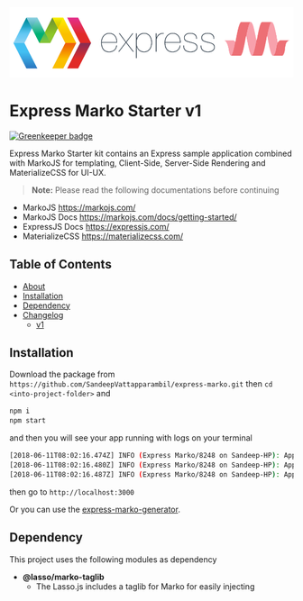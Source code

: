 ![express-marko-logo](public/img/logo.png)
# Express Marko Starter v1

[![Greenkeeper badge](https://badges.greenkeeper.io/SandeepVattapparambil/express-marko.svg)](https://greenkeeper.io/)

Express Marko Starter kit contains an Express sample application combined with MarkoJS for templating, Client-Side, Server-Side Rendering and MaterializeCSS for UI-UX.

> **Note:**  Please read the following documentations before continuing
- MarkoJS https://markojs.com/
- MarkoJS Docs https://markojs.com/docs/getting-started/
- ExpressJS Docs https://expressjs.com/
- MaterializeCSS https://materializecss.com/

## Table of Contents
<!--ts-->
* [About](#express-marko-starter-v1)
* [Installation](#installation)
* [Dependency](#dependency)
* [Changelog](#changelog)
    * [v1](#v1)
<!--te-->

## Installation
Download the package from
```https://github.com/SandeepVattapparambil/express-marko.git```
then ```cd <into-project-folder>``` and
```sh
npm i
npm start
```
and then you will see your app running with logs on your terminal
```sh
[2018-06-11T08:02:16.474Z] INFO (Express Marko/8248 on Sandeep-HP): Application middlewares initialized
[2018-06-11T08:02:16.480Z] INFO (Express Marko/8248 on Sandeep-HP): Application routes initialized
[2018-06-11T08:02:16.487Z] INFO (Express Marko/8248 on Sandeep-HP): Application started and is running on port 3000
```
then go to ```http://localhost:3000```

Or you can use the [express-marko-generator](https://www.npmjs.com/package/express-marko-generator).

## Dependency
This project uses the following modules as dependency
- **@lasso/marko-taglib**
    * The Lasso.js includes a taglib for Marko for easily injecting <script> and <link> tags into a page, as well as resource URLs for images and other types of front-end resources.
- **compression**
    * The Nodejs compression middleware for compressing server responses.
- **cookie-parser**
    * Parse Cookie header and populate req.cookies with an object keyed by the cookie names. Optionally you may enable signed cookie support by passing a secret string, which assigns req.secret so it may be used by other middleware.
- **debug**
    * A tiny JavaScript debugging utility modelled after Node.js core's debugging technique. Works in Node.js and web browsers.
- **express**
    * Fast, unopinionated, minimalist web framework for node.
- **http-errors**
    * Create HTTP errors for Express, Koa, Connect, etc. with ease.
- **lasso**
    * Lasso.js is an eBay open source Node.js-style JavaScript module bundler that also provides first-level support for optimally delivering JavaScript, CSS, images and other assets to the browser.
    This tool offers many different optimizations such as a bundling, code splitting, lazy loading, conditional dependencies, compression and fingerprinted resource URLs. Plugins are provided to support pre-processors and compilers such as Less, Stylus and Marko. This developer-friendly tool does not require that you change the way that you already code and can easily be adopted by existing applications.
- **lasso-babel-transform**
    * Lasso.js transform that uses Babel to transpile ES6 code to ES5.
- **lasso-marko**
    * Plugin for the Lasso.js to support compilation and transport of Marko template files. Templates are compiled using the Marko compiler that produces a CommonJS module as output.
- **marko**
    * Marko is an isomorphic UI library built in JavaScript.
- **pino**
    * Extremely fast node.js logger, inspired by Bunyan. It also includes a shell utility to pretty-print its log files.
- **babel-preset-env**
    * The move makes it much easier to release and develop in sync with the rest of Babel!

## Changelog
### v1
- Basic application setup
- Express framework
- MarkoJS
- MaterializeCSS
- LassoJS
- Pino Logger